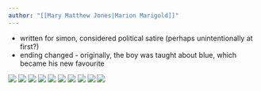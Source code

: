 ```yaml
---
author: "[[Mary Matthew Jones|Marion Marigold]]"
---
```

* written for simon, considered political satire (perhaps unintentionally at first?)
* ending changed - originally, the boy was taught about blue, which became his new favourite

![](https://i.imgur.com/cckOia1.jpeg)
![](https://i.imgur.com/4cF4HuR.jpeg)
![](https://i.imgur.com/loqxEHp.jpeg)
![](https://i.imgur.com/LGOvRE8.jpeg)
![](https://i.imgur.com/NiQhWXN.jpeg)
![](https://i.imgur.com/ijEVWTy.jpeg)
![](https://i.imgur.com/6V1QzJF.jpeg)
![](https://i.imgur.com/o1fP7OQ.jpeg)
![](https://i.imgur.com/5HDzV1P.jpeg)
![](https://i.imgur.com/4y7qYiT.jpeg)
